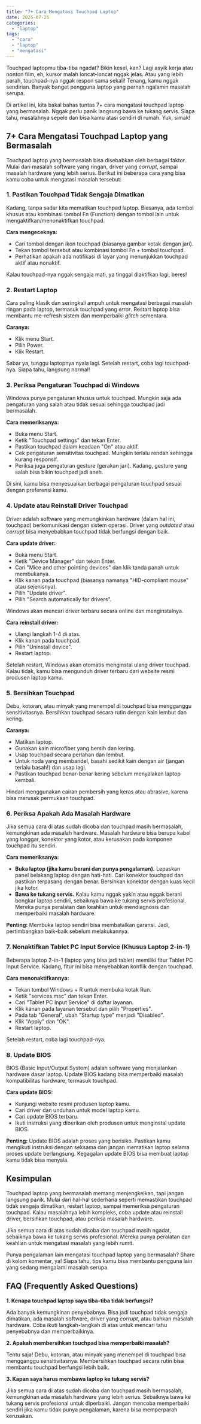 ```yaml
---
title: "7+ Cara Mengatasi Touchpad Laptop"
date: 2025-07-25
categories: 
  - "laptop"
tags: 
  - "cara"
  - "laptop"
  - "mengatasi"
---
```


Touchpad laptopmu tiba-tiba ngadat? Bikin kesel, kan? Lagi asyik kerja atau nonton film, eh, kursor malah loncat-loncat nggak jelas. Atau yang lebih parah, touchpad-nya nggak respon sama sekali! Tenang, kamu nggak sendirian. Banyak banget pengguna laptop yang pernah ngalamin masalah serupa.

Di artikel ini, kita bakal bahas tuntas 7+ cara mengatasi touchpad laptop yang bermasalah. Nggak perlu panik langsung bawa ke tukang servis. Siapa tahu, masalahnya sepele dan bisa kamu atasi sendiri di rumah. Yuk, simak!

## 7+ Cara Mengatasi Touchpad Laptop yang Bermasalah

Touchpad laptop yang bermasalah bisa disebabkan oleh berbagai faktor. Mulai dari masalah software yang ringan, driver yang _corrupt_, sampai masalah hardware yang lebih serius. Berikut ini beberapa cara yang bisa kamu coba untuk mengatasi masalah tersebut:

### 1\. Pastikan Touchpad Tidak Sengaja Dimatikan

Kadang, tanpa sadar kita mematikan touchpad laptop. Biasanya, ada tombol khusus atau kombinasi tombol Fn (Function) dengan tombol lain untuk mengaktifkan/menonaktifkan touchpad.

**Cara mengeceknya:**

- Cari tombol dengan ikon touchpad (biasanya gambar kotak dengan jari).
- Tekan tombol tersebut atau kombinasi tombol Fn + tombol touchpad.
- Perhatikan apakah ada notifikasi di layar yang menunjukkan touchpad aktif atau nonaktif.

Kalau touchpad-nya nggak sengaja mati, ya tinggal diaktifkan lagi, beres!

### 2\. Restart Laptop

Cara paling klasik dan seringkali ampuh untuk mengatasi berbagai masalah ringan pada laptop, termasuk touchpad yang _error_. Restart laptop bisa membantu me-refresh sistem dan memperbaiki _glitch_ sementara.

**Caranya:**

- Klik menu Start.
- Pilih Power.
- Klik Restart.

Sabar ya, tunggu laptopnya nyala lagi. Setelah restart, coba lagi touchpad-nya. Siapa tahu, langsung normal!

### 3\. Periksa Pengaturan Touchpad di Windows

Windows punya pengaturan khusus untuk touchpad. Mungkin saja ada pengaturan yang salah atau tidak sesuai sehingga touchpad jadi bermasalah.

**Cara memeriksanya:**

- Buka menu Start.
- Ketik "Touchpad settings" dan tekan Enter.
- Pastikan touchpad dalam keadaan "On" atau aktif.
- Cek pengaturan sensitivitas touchpad. Mungkin terlalu rendah sehingga kurang responsif.
- Periksa juga pengaturan gesture (gerakan jari). Kadang, gesture yang salah bisa bikin touchpad jadi aneh.

Di sini, kamu bisa menyesuaikan berbagai pengaturan touchpad sesuai dengan preferensi kamu.

### 4\. Update atau Reinstall Driver Touchpad

Driver adalah software yang memungkinkan hardware (dalam hal ini, touchpad) berkomunikasi dengan sistem operasi. Driver yang _outdated_ atau _corrupt_ bisa menyebabkan touchpad tidak berfungsi dengan baik.

**Cara update driver:**

- Buka menu Start.
- Ketik "Device Manager" dan tekan Enter.
- Cari "Mice and other pointing devices" dan klik tanda panah untuk membukanya.
- Klik kanan pada touchpad (biasanya namanya "HID-compliant mouse" atau sejenisnya).
- Pilih "Update driver".
- Pilih "Search automatically for drivers".

Windows akan mencari driver terbaru secara online dan menginstalnya.

**Cara reinstall driver:**

- Ulangi langkah 1-4 di atas.
- Klik kanan pada touchpad.
- Pilih "Uninstall device".
- Restart laptop.

Setelah restart, Windows akan otomatis menginstal ulang driver touchpad. Kalau tidak, kamu bisa mengunduh driver terbaru dari website resmi produsen laptop kamu.

### 5\. Bersihkan Touchpad

Debu, kotoran, atau minyak yang menempel di touchpad bisa mengganggu sensitivitasnya. Bersihkan touchpad secara rutin dengan kain lembut dan kering.

**Caranya:**

- Matikan laptop.
- Gunakan kain microfiber yang bersih dan kering.
- Usap touchpad secara perlahan dan lembut.
- Untuk noda yang membandel, basahi sedikit kain dengan air (jangan terlalu basah!) dan usap lagi.
- Pastikan touchpad benar-benar kering sebelum menyalakan laptop kembali.

Hindari menggunakan cairan pembersih yang keras atau abrasive, karena bisa merusak permukaan touchpad.

### 6\. Periksa Apakah Ada Masalah Hardware

Jika semua cara di atas sudah dicoba dan touchpad masih bermasalah, kemungkinan ada masalah hardware. Masalah hardware bisa berupa kabel yang longgar, konektor yang kotor, atau kerusakan pada komponen touchpad itu sendiri.

**Cara memeriksanya:**

- **Buka laptop (jika kamu berani dan punya pengalaman).** Lepaskan panel belakang laptop dengan hati-hati. Cari konektor touchpad dan pastikan terpasang dengan benar. Bersihkan konektor dengan kuas kecil jika kotor.
- **Bawa ke tukang servis.** Kalau kamu nggak yakin atau nggak berani bongkar laptop sendiri, sebaiknya bawa ke tukang servis profesional. Mereka punya peralatan dan keahlian untuk mendiagnosis dan memperbaiki masalah hardware.

**Penting:** Membuka laptop sendiri bisa membatalkan garansi. Jadi, pertimbangkan baik-baik sebelum melakukannya.

### 7\. Nonaktifkan Tablet PC Input Service (Khusus Laptop 2-in-1)

Beberapa laptop 2-in-1 (laptop yang bisa jadi tablet) memiliki fitur Tablet PC Input Service. Kadang, fitur ini bisa menyebabkan konflik dengan touchpad.

**Cara menonaktifkannya:**

- Tekan tombol Windows + R untuk membuka kotak Run.
- Ketik "services.msc" dan tekan Enter.
- Cari "Tablet PC Input Service" di daftar layanan.
- Klik kanan pada layanan tersebut dan pilih "Properties".
- Pada tab "General", ubah "Startup type" menjadi "Disabled".
- Klik "Apply" dan "OK".
- Restart laptop.

Setelah restart, coba lagi touchpad-nya.

### 8\. Update BIOS

BIOS (Basic Input/Output System) adalah software yang menjalankan hardware dasar laptop. Update BIOS kadang bisa memperbaiki masalah kompatibilitas hardware, termasuk touchpad.

**Cara update BIOS:**

- Kunjungi website resmi produsen laptop kamu.
- Cari driver dan unduhan untuk model laptop kamu.
- Cari update BIOS terbaru.
- Ikuti instruksi yang diberikan oleh produsen untuk menginstal update BIOS.

**Penting:** Update BIOS adalah proses yang berisiko. Pastikan kamu mengikuti instruksi dengan seksama dan jangan mematikan laptop selama proses update berlangsung. Kegagalan update BIOS bisa membuat laptop kamu tidak bisa menyala.

## Kesimpulan

Touchpad laptop yang bermasalah memang menjengkelkan, tapi jangan langsung panik. Mulai dari hal-hal sederhana seperti memastikan touchpad tidak sengaja dimatikan, restart laptop, sampai memeriksa pengaturan touchpad. Kalau masalahnya lebih kompleks, coba update atau reinstall driver, bersihkan touchpad, atau periksa masalah hardware.

Jika semua cara di atas sudah dicoba dan touchpad masih ngadat, sebaiknya bawa ke tukang servis profesional. Mereka punya peralatan dan keahlian untuk mengatasi masalah yang lebih rumit.

Punya pengalaman lain mengatasi touchpad laptop yang bermasalah? Share di kolom komentar, ya! Siapa tahu, tips kamu bisa membantu pengguna lain yang sedang mengalami masalah serupa.

## FAQ (Frequently Asked Questions)

**1\. Kenapa touchpad laptop saya tiba-tiba tidak berfungsi?**

Ada banyak kemungkinan penyebabnya. Bisa jadi touchpad tidak sengaja dimatikan, ada masalah software, driver yang _corrupt_, atau bahkan masalah hardware. Coba ikuti langkah-langkah di atas untuk mencari tahu penyebabnya dan memperbaikinya.

**2\. Apakah membersihkan touchpad bisa memperbaiki masalah?**

Tentu saja! Debu, kotoran, atau minyak yang menempel di touchpad bisa mengganggu sensitivitasnya. Membersihkan touchpad secara rutin bisa membantu touchpad berfungsi lebih baik.

**3\. Kapan saya harus membawa laptop ke tukang servis?**

Jika semua cara di atas sudah dicoba dan touchpad masih bermasalah, kemungkinan ada masalah hardware yang lebih serius. Sebaiknya bawa ke tukang servis profesional untuk diperbaiki. Jangan mencoba memperbaiki sendiri jika kamu tidak punya pengalaman, karena bisa memperparah kerusakan.
